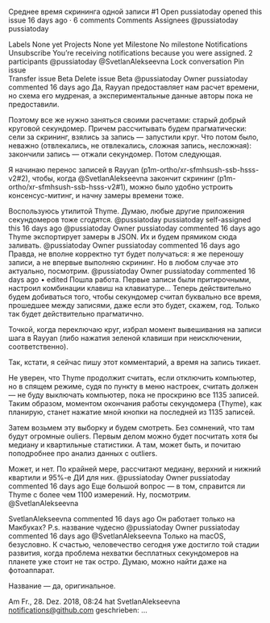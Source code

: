 Среднее время скрининга одной записи #1
 Open	pussiatoday opened this issue 16 days ago · 6 comments
Comments
Assignees
 @pussiatoday pussiatoday

Labels
None yet
Projects
None yet
Milestone
No milestone
Notifications
 Unsubscribe
You’re receiving notifications because you were assigned.
2 participants
@pussiatoday
@SvetlanAlekseevna
 Lock conversation
  Pin issue  
 Transfer issue Beta
 Delete issue Beta
@pussiatoday
  Owner
pussiatoday commented 16 days ago
Да, Rayyan предоставляет нам расчет времени, но схема его мудреная, а экспериментальные данные авторы пока не предоставили.

Поэтому все же нужно заняться своими расчетами: старый добрый круговой секундомер. Причем рассчитывать будем прагматически: сели за скрининг, взялись за запись — запустили круг. Что потом было, неважно (отвлекались, не отвлекались, сложная запись, несложная): закончили запись — отжали секундомер. Потом следующая.

Я начинаю перенос записей в Rayyan (p1m-ortho/xr-sfmhsush-ssb-hsss-v2#2), чтобы, когда @SvetlanAlekseevna закончит скрининг (p1m-ortho/xr-sfmhsush-ssb-hsss-v2#1), можно было удобно устроить консенсус-митинг, и начну замеры времени тоже.

Воспользуюсь утилитой Thyme. Думаю, любые другие приложения секундомеров тоже сгодятся.
 @pussiatoday pussiatoday self-assigned this 16 days ago
@pussiatoday
  Owner
pussiatoday commented 16 days ago
Thyme экспортирует замеры в JSON. Их и будем прямиком сюда заливать.
 @pussiatoday
  Owner
pussiatoday commented 16 days ago
Правда, не вполне корректно тут будет получаться: я же переношу записи, а не впервые выполняю скрининг. Но в любом случае это актуально, посмотрим.
 @pussiatoday
  Owner
pussiatoday commented 16 days ago • 
edited 
Пошла работа. Первые записи были притирочными, настроил комбинации клавиш на клавиатуре… Теперь действительно будем добиваться того, чтобы секундомер считал буквально все время, прошедшее между записями, даже если это будет, скажем, год. Только так будет действительно прагматично.

Точкой, когда переключаю круг, избрал момент вывешивания на записи шага в Rayyan (либо нажатия зеленой клавиши при неисключении, соответственно).

Так, кстати, я сейчас пишу этот комментарий, а время на запись тикает.

Не уверен, что Thyme продолжит считать, если отключить компьютер, но в спящем режиме, судя по пункту в меню настроек, считать должен — не буду выключать компьютер, пока не проскриню все 1135 записей. Таким образом, моментом окончания работы секундомера (Thyme), как планирую, станет нажатие мной кнопки на последней из 1135 записей.

Затем возьмем эту выборку и будем смотреть. Без сомнений, что там будут огромные ouliers. Первым делом можно будет посчитать хотя бы медиану и квартильные статистики. А там, может быть, и почитаю поподробнее про анализ данных с outliers.

Может, и нет. По крайней мере, рассчитают медиану, верхний и нижний квартили и 95%-е ДИ для них.
 @pussiatoday
  Owner
pussiatoday commented 16 days ago
Еще большой вопрос — в том, справится ли Thyme с более чем 1100 измерений. Ну, посмотрим.
 @SvetlanAlekseevna
  
SvetlanAlekseevna commented 16 days ago
Он работает только на Макбуках?
P.s. название чудесно
 @pussiatoday
  Owner
 pussiatoday commented 16 days ago
@SvetlanAlekseevna
Только на macOS, безусловно. К счастью, человечество сегодня уже достигло
той стадии развития, когда проблема нехватки бесплатных секундомеров на
планете уже стоит не так остро. Думаю, можно найти даже на фотоаппарат.

Название — да, оригинальное.

Am Fr., 28. Dez. 2018, 08:24 hat SvetlanAlekseevna <notifications@github.com>
geschrieben:
…
